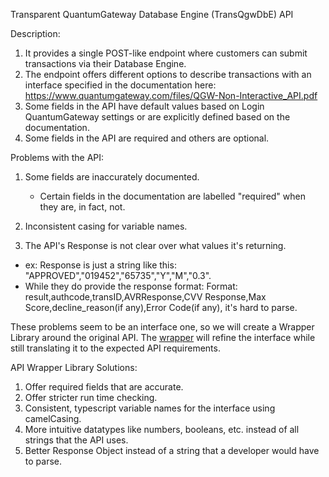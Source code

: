 Transparent QuantumGateway Database Engine (TransQgwDbE) API

Description:

1. It provides a single POST-like endpoint where customers can submit transactions via their Database Engine.
2. The endpoint offers different options to describe transactions with an interface specified in the documentation here: https://www.quantumgateway.com/files/QGW-Non-Interactive_API.pdf
3. Some fields in the API have default values based on Login QuantumGateway settings or are explicitly defined based on the documentation.
4. Some fields in the API are required and others are optional.

Problems with the API:

1. Some fields are inaccurately documented.

   - Certain fields in the documentation are labelled "required" when they are, in fact, not.

2. Inconsistent casing for variable names.
3. The API's Response is not clear over what values it's returning.

- ex: Response is just a string like this: "APPROVED","019452","65735","Y","M","0.3".
- While they do provide the response format: Format: result,authcode,transID,AVRResponse,CVV Response,Max Score,decline_reason(if any),Error Code(if any), it's hard to parse.

These problems seem to be an interface one, so we will create a Wrapper Library around the original API.
The [wrapper](https://en.wikipedia.org/wiki/Wrapper_library) will refine the interface while still translating it to the expected API requirements.

API Wrapper Library Solutions:

1. Offer required fields that are accurate.
2. Offer stricter run time checking.
3. Consistent, typescript variable names for the interface using camelCasing.
4. More intuitive datatypes like numbers, booleans, etc. instead of all strings that the API uses.
5. Better Response Object instead of a string that a developer would have to parse.
